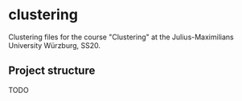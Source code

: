 # clustering
Clustering files for the course "Clustering" at the Julius-Maximilians University Würzburg, SS20.


## Project structure

TODO